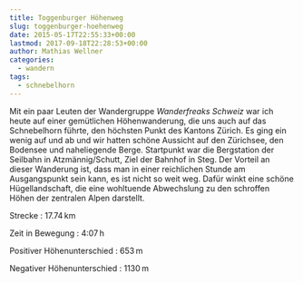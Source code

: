 ```yaml
---
title: Toggenburger Höhenweg
slug: toggenburger-hoehenweg
date: 2015-05-17T22:55:33+00:00
lastmod: 2017-09-18T22:28:53+00:00
author: Mathias Wellner
categories:
  - wandern
tags:
  - schnebelhorn
---
```

Mit ein paar Leuten der Wandergruppe _Wanderfreaks Schweiz_ war ich heute auf einer gemütlichen Höhenwanderung, die uns auch auf das Schnebelhorn führte, den höchsten Punkt des Kantons Zürich. Es ging ein wenig auf und ab und wir hatten schöne Aussicht auf den Zürichsee, den Bodensee und naheliegende Berge. Startpunkt war die Bergstation der Seilbahn in Atzmännig/Schutt, Ziel der Bahnhof in Steg. Der Vorteil an dieser Wanderung ist, dass man in einer reichlichen Stunde am Ausgangspunkt sein kann, es ist nicht so weit weg. Dafür winkt eine schöne Hügellandschaft, die eine wohltuende Abwechslung zu den schroffen Höhen der zentralen Alpen darstellt. 

Strecke
:   17.74&thinsp;km

Zeit in Bewegung
:   4:07&thinsp;h

Positiver Höhenunterschied
:   653&thinsp;m

Negativer Höhenunterschied
:   1130&thinsp;m
